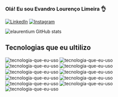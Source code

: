 ### Olá! Eu sou Evandro Lourenço Limeira 👌


[![LinkedIn](https://img.shields.io/badge/LinkedIn-0077B5?style=for-the-badge&logo=linkedin&logoColor=white)](https://www.linkedin.com/in/evandro-louren%C3%A7o-limeira/)
[![Instagram](https://img.shields.io/badge/Instagram-E4405F?style=for-the-badge&logo=instagram&logoColor=white)](https://www.instagram.com/elaurentium/)


![elaurentium GitHub stats](https://github-readme-stats.vercel.app/api?username=elaurentium&show_icons=true&theme=dracula)

## Tecnologias que eu ultilizo

<div style="display: inline_block"><br?>
  <img src="https://img.shields.io/badge/HTML5-E34F26?style=for-the-badge&logo=html5&logoColor=white" alt="tecnologia-que-eu-uso" align="center" />
  <img src="https://img.shields.io/badge/CSS-239120?&style=for-the-badge&logo=css3&logoColor=white" alt="tecnologia-que-eu-uso" align="center" />
  <img src="https://img.shields.io/badge/JavaScript-F7DF1E?style=for-the-badge&logo=javascript&logoColor=black" alt="tecnologia-que-eu-uso" align="center" />
  <img src="https://img.shields.io/badge/Node.js-43853D?style=for-the-badge&logo=node.js&logoColor=white" alt="tecnologia-que-eu-uso" align="center" />
  <img src="https://img.shields.io/badge/React-20232A?style=for-the-badge&logo=react&logoColor=61DAFB" alt="tecnologia-que-eu-uso" align="center" />
  <img src="https://img.shields.io/badge/TypeScript-007ACC?style=for-the-badge&logo=typescript&logoColor=white" alt="tecnologia-que-eu-uso" align="center" />
  <img src="https://img.shields.io/badge/Redux-593D88?style=for-the-badge&logo=redux&logoColor=white" alt="tecnologia-que-eu-uso" align="center" />
  <img src="https://img.shields.io/badge/MySQL-00000F?style=for-the-badge&logo=mysql&logoColor=white" alt="tecnologia-que-eu-uso" align="center" />
  <img src="https://img.shields.io/badge/Jest-323330?style=for-the-badge&logo=Jest&logoColor=white" alt="tecnologia-que-eu-uso" align="center" />
  <img src="https://img.shields.io/badge/Docker-2496ED?style=for-the-badge&logo=docker&logoColor=white" alt="tecnologia-que-eu-uso" align="center" />
  <img src="https://img.shields.io/badge/Linux-E34F26?style=for-the-badge&logo=linux&logoColor=black" alt="tecnologia-que-eu-uso" align="center" />
</div>
